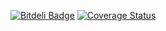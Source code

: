 [![Bitdeli Badge](https://d2weczhvl823v0.cloudfront.net/j2ghz/apr/trend.png)](https://bitdeli.com/free "Bitdeli Badge")
[![Coverage Status](https://coveralls.io/repos/j2ghz/APR/badge.svg)](https://coveralls.io/r/j2ghz/APR)
